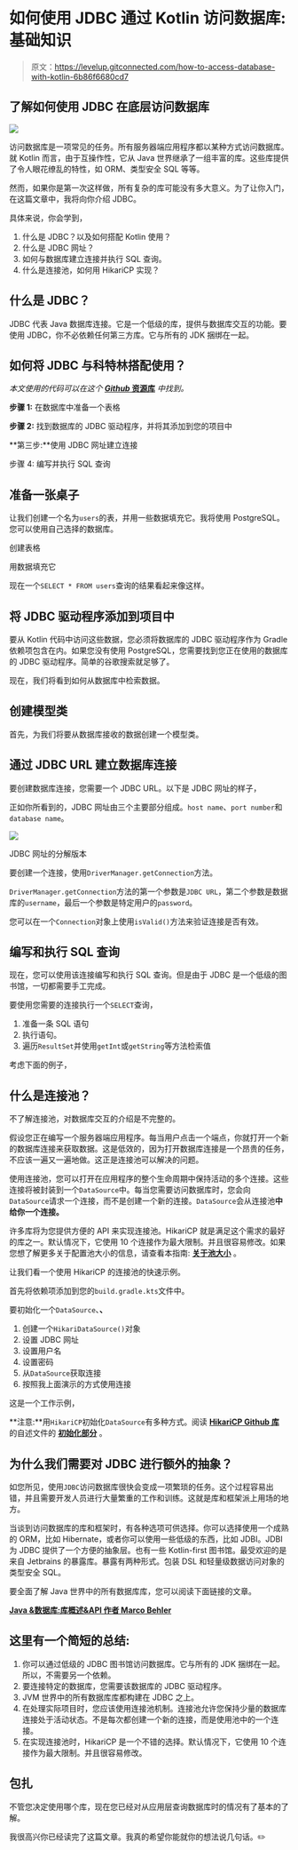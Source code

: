 # 如何使用 JDBC 通过 Kotlin 访问数据库:基础知识

> 原文：<https://levelup.gitconnected.com/how-to-access-database-with-kotlin-6b86f6680cd7>

## 了解如何使用 JDBC 在底层访问数据库

![](img/1beb4afe86cf77949c632e70a096b249.png)

访问数据库是一项常见的任务。所有服务器端应用程序都以某种方式访问数据库。就 Kotlin 而言，由于互操作性，它从 Java 世界继承了一组丰富的库。这些库提供了令人眼花缭乱的特性，如 ORM、类型安全 SQL 等等。

然而，如果你是第一次这样做，所有复杂的库可能没有多大意义。为了让你入门，在这篇文章中，我将向你介绍 JDBC。

具体来说，你会学到，

1.  什么是 JDBC？以及如何搭配 Kotlin 使用？
2.  什么是 JDBC 网址？
3.  如何与数据库建立连接并执行 SQL 查询。
4.  什么是连接池，如何用 HikariCP 实现？

## **什么是 JDBC？**

JDBC 代表 Java 数据库连接。它是一个低级的库，提供与数据库交互的功能。要使用 JDBC，你不必依赖任何第三方库。它与所有的 JDK 捆绑在一起。

## 如何将 JDBC 与科特林搭配使用？

*本文使用的代码可以在这个* [***Github* 资源库**](https://github.com/nilTheDev/jdbc-article) *中找到。*

**步骤 1:** 在数据库中准备一个表格

**步骤 2:** 找到数据库的 JDBC 驱动程序，并将其添加到您的项目中

**第三步:**使用 JDBC 网址建立连接

步骤 4: 编写并执行 SQL 查询

## 准备一张桌子

让我们创建一个名为`users`的表，并用一些数据填充它。我将使用 PostgreSQL。您可以使用自己选择的数据库。

创建表格

用数据填充它

现在一个`SELECT * FROM users`查询的结果看起来像这样。

## 将 JDBC 驱动程序添加到项目中

要从 Kotlin 代码中访问这些数据，您必须将数据库的 JDBC 驱动程序作为 Gradle 依赖项包含在内。如果您没有使用 PostgreSQL，您需要找到您正在使用的数据库的 JDBC 驱动程序。简单的谷歌搜索就足够了。

现在，我们将看到如何从数据库中检索数据。

## 创建模型类

首先，为我们将要从数据库接收的数据创建一个模型类。

## 通过 JDBC URL 建立数据库连接

要创建数据库连接，您需要一个 JDBC URL。以下是 JDBC 网址的样子，

正如你所看到的，JDBC 网址由三个主要部分组成。`host name`、`port number`和`database name`。

![](img/99cd4d89870659917b30ea12cb3e78d7.png)

JDBC 网址的分解版本

要创建一个连接，使用`DriverManager.getConnection`方法。

`DriverManager.getConnection`方法的第一个参数是`JDBC URL`，第二个参数是数据库的`username`，最后一个参数是特定用户的`password`。

您可以在一个`Connection`对象上使用`isValid()`方法来验证连接是否有效。

## 编写和执行 SQL 查询

现在，您可以使用该连接编写和执行 SQL 查询。但是由于 JDBC 是一个低级的图书馆，一切都需要手工完成。

要使用您需要的连接执行一个`SELECT`查询，

1.  准备一条 SQL 语句
2.  执行语句。
3.  遍历`ResultSet`并使用`getInt`或`getString`等方法检索值

考虑下面的例子，

## 什么是连接池？

不了解连接池，对数据库交互的介绍是不完整的。

假设您正在编写一个服务器端应用程序。每当用户点击一个端点，你就打开一个新的数据库连接来获取数据。这是低效的，因为打开数据库连接是一个昂贵的任务，不应该一遍又一遍地做。这正是连接池可以解决的问题。

使用连接池，您可以打开在应用程序的整个生命周期中保持活动的多个连接。这些连接将被封装到一个`DataSource`中。每当您需要访问数据库时，您会向`DataSource`请求一个连接，而不是创建一个新的连接。`DataSource`会从连接池**中给你一个连接。**

许多库将为您提供方便的 API 来实现连接池。HikariCP 就是满足这个需求的最好的库之一。默认情况下，它使用 10 个连接作为最大限制。并且很容易修改。如果您想了解更多关于配置池大小的信息，请查看本指南: [**关于池大小**](https://github.com/brettwooldridge/HikariCP/wiki/About-Pool-Sizing) 。

让我们看一个使用 HikariCP 的连接池的快速示例。

首先将依赖项添加到您的`build.gradle.kts`文件中。

要初始化一个`DataSource`、**、**

1.  创建一个`HikariDataSource()`对象
2.  设置 JDBC 网址
3.  设置用户名
4.  设置密码
5.  从`DataSource`获取连接
6.  按照我上面演示的方式使用连接

这是一个工作示例，

**注意:**用`HikariCP`初始化`DataSource`有多种方式。阅读 [**HikariCP Github 库**](https://github.com/brettwooldridge/HikariCP) 的自述文件的 [**初始化部分**](https://gist.github.com/nilTheDev/c681d54b8c6e85369e3249a40ecf03e5) 。

## 为什么我们需要对 JDBC 进行额外的抽象？

如您所见，使用`JDBC`访问数据库很快会变成一项繁琐的任务。这个过程容易出错，并且需要开发人员进行大量繁重的工作和训练。这就是库和框架派上用场的地方。

当谈到访问数据库的库和框架时，有各种选项可供选择。你可以选择使用一个成熟的 ORM，比如 Hibernate，或者你可以使用一些低级的东西，比如 JDBI。JDBI 为 JDBC 提供了一个方便的抽象层。也有一些 Kotlin-first 图书馆。最受欢迎的是来自 Jetbrains 的暴露库。暴露有两种形式。包装 DSL 和轻量级数据访问对象的类型安全 SQL。

要全面了解 Java 世界中的所有数据库库，您可以阅读下面链接的文章。

[**Java &数据库:库概述&API 作者 Marco Behler**](https://www.marcobehler.com/guides/java-databases)

## 这里有一个简短的总结:

1.  你可以通过低级的 JDBC 图书馆访问数据库。它与所有的 JDK 捆绑在一起。所以，不需要另一个依赖。
2.  要连接特定的数据库，您需要该数据库的 JDBC 驱动程序。
3.  JVM 世界中的所有数据库库都构建在 JDBC 之上。
4.  在处理实际项目时，您应该使用连接池机制。连接池允许您保持少量的数据库连接处于活动状态。不是每次都创建一个新的连接，而是使用池中的一个连接。
5.  在实现连接池时，HikariCP 是一个不错的选择。默认情况下，它使用 10 个连接作为最大限制。并且很容易修改。

## 包扎

不管您决定使用哪个库，现在您已经对从应用层查询数据库时的情况有了基本的了解。

我很高兴你已经读完了这篇文章。我真的希望你能就你的想法说几句话。✏️